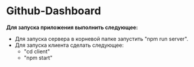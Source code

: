 # Github-Dashboard

**Для запуска приложения выполнить следующее:**

+ Для запуска сервера в корневой папке запустить "npm run server".
+ Для запуска клиента сделать следующее:
    + "cd client"
    + "npm start"
